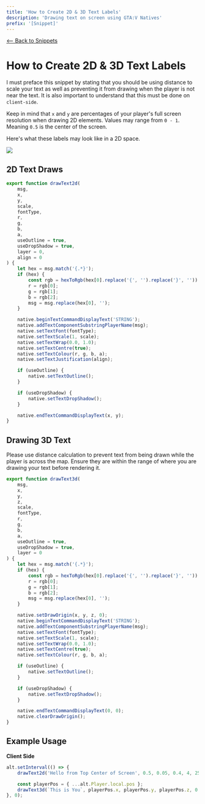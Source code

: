 ```yaml
---
title: 'How to Create 2D & 3D Text Labels'
description: 'Drawing text on screen using GTA:V Natives'
prefix: '[Snippet]'
---
```


[<-- Back to Snippets](./index.md)

# How to Create 2D & 3D Text Labels

I must preface this snippet by stating that you should be using distance to scale your text as well as preventing it from drawing when the player is not near the text. It is also important to understand that this must be done on `client-side`.

Keep in mind that `x` and `y` are percentages of your player's full screen resolution when drawing 2D elements. Values may range from `0 - 1`. Meaning `0.5` is the center of the screen.

Here's what these labels may look like in a 2D space.

![](https://i.imgur.com/7Fbp9gD.png)

## 2D Text Draws

```js
export function drawText2d(
    msg,
    x,
    y,
    scale,
    fontType,
    r,
    g,
    b,
    a,
    useOutline = true,
    useDropShadow = true,
    layer = 0,
    align = 0
) {
    let hex = msg.match('{.*}');
    if (hex) {
        const rgb = hexToRgb(hex[0].replace('{', '').replace('}', ''));
        r = rgb[0];
        g = rgb[1];
        b = rgb[2];
        msg = msg.replace(hex[0], '');
    }

    native.beginTextCommandDisplayText('STRING');
    native.addTextComponentSubstringPlayerName(msg);
    native.setTextFont(fontType);
    native.setTextScale(1, scale);
    native.setTextWrap(0.0, 1.0);
    native.setTextCentre(true);
    native.setTextColour(r, g, b, a);
    native.setTextJustification(align);

    if (useOutline) {
        native.setTextOutline();
    }

    if (useDropShadow) {
        native.setTextDropShadow();
    }

    native.endTextCommandDisplayText(x, y);
}
```

## Drawing 3D Text

Please use distance calculation to prevent text from being drawn while the player is across the map. Ensure they are within the range of where you are drawing your text before rendering it.

```js
export function drawText3d(
    msg,
    x,
    y,
    z,
    scale,
    fontType,
    r,
    g,
    b,
    a,
    useOutline = true,
    useDropShadow = true,
    layer = 0
) {
    let hex = msg.match('{.*}');
    if (hex) {
        const rgb = hexToRgb(hex[0].replace('{', '').replace('}', ''));
        r = rgb[0];
        g = rgb[1];
        b = rgb[2];
        msg = msg.replace(hex[0], '');
    }

    native.setDrawOrigin(x, y, z, 0);
    native.beginTextCommandDisplayText('STRING');
    native.addTextComponentSubstringPlayerName(msg);
    native.setTextFont(fontType);
    native.setTextScale(1, scale);
    native.setTextWrap(0.0, 1.0);
    native.setTextCentre(true);
    native.setTextColour(r, g, b, a);

    if (useOutline) {
        native.setTextOutline();
    }

    if (useDropShadow) {
        native.setTextDropShadow();
    }

    native.endTextCommandDisplayText(0, 0);
    native.clearDrawOrigin();
}
```

## Example Usage

**Client Side**

```js
alt.setInterval(() => {
    drawText2d('Hello from Top Center of Screen', 0.5, 0.05, 0.4, 4, 255, 255, 255, 255);

    const playerPos = { ...alt.Player.local.pos };
    drawText3d(`This is You`, playerPos.x, playerPos.y, playerPos.z, 0.3, 4, 255, 255, 255, 255);
}, 0);
```
